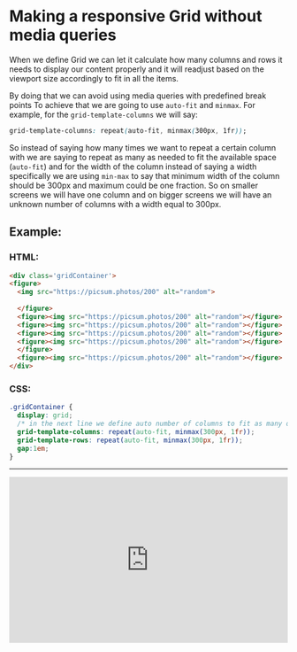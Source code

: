 # Making a responsive Grid without media queries

<!-- > "If you think responsive’s simple, I feel bad for you son. We got 99 viewports, but the iPhone’s just one." -- Josh Brewer, [March 10, 2010](https://twitter.com/jbrewer/status/178528003402379265)

--- -->
<!-- 
<details>
    <summary>🎬 Video: media queries</summary><div class='video-container'>
        <iframe src="https://www.youtube.com/embed/o4WlEldamdM?rel=0" frameborder="0" allow="accelerometer; autoplay; encrypted-media; gyroscope; picture-in-picture" allowfullscreen rel='0'></iframe></div>
</details>

--- -->

When we define Grid we can let it calculate how many columns and rows it needs to display our content properly and it will readjust based on the viewport size accordingly to fit in all the items. 

By doing that we can avoid using media queries with predefined break points To achieve that we are going to use `auto-fit` and `minmax`. For example, for the `grid-template-columns` we will say:

```css
grid-template-columns: repeat(auto-fit, minmax(300px, 1fr));
```

So instead of saying how many times we want to repeat a certain column with we are saying to repeat as many as needed to fit the available space (`auto-fit`) and for the width of the column instead of saying a width specifically we are using `min-max` to say that minimum width of the column should be 300px and maximum could be one fraction. So on smaller screens we will have one column and on bigger screens we will have an unknown number of columns with a width equal to 300px.

## Example:

### HTML:
```html
<div class='gridContainer'>
<figure>
  <img src="https://picsum.photos/200" alt="random">
    
  </figure>
  <figure><img src="https://picsum.photos/200" alt="random"></figure>
  <figure><img src="https://picsum.photos/200" alt="random"></figure>
  <figure><img src="https://picsum.photos/200" alt="random"></figure>
  <figure><img src="https://picsum.photos/200" alt="random"></figure>
  </figure>
  <figure><img src="https://picsum.photos/200" alt="random"></figure>
</div>
```

### CSS:
```css
.gridContainer {
  display: grid;
  /* in the next line we define auto number of columns to fit as many of them as possible (auto-fit) with minimum width of the column to be 250px and maximum 1 fraction minmax(250px, 1fr). If you will resize the browser window you will see that Grid is changing the number of columns as per instructions above*/
  grid-template-columns: repeat(auto-fit, minmax(300px, 1fr));
  grid-template-rows: repeat(auto-fit, minmax(300px, 1fr));
  gap:1em;
}
```

---

<iframe height="300" style="width: 100%;" scrolling="no" title="Responsive Grid without media queries" src="https://codepen.io/GK3000/embed/YzExpGX?default-tab=html%2Cresult" frameborder="no" loading="lazy" allowtransparency="true" allowfullscreen="true">
  See the Pen <a href="https://codepen.io/GK3000/pen/YzExpGX">
  Responsive Grid without media queries</a> by George K (<a href="https://codepen.io/GK3000">@GK3000</a>)
  on <a href="https://codepen.io">CodePen</a>.
</iframe>